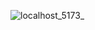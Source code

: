 ![localhost_5173_](https://github.com/user-attachments/assets/d6ed0695-0262-4b7f-ac1b-51311d935022)


